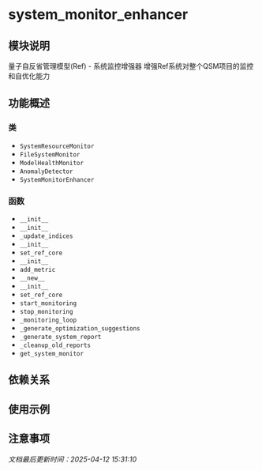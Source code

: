 # system_monitor_enhancer

## 模块说明
量子自反省管理模型(Ref) - 系统监控增强器
增强Ref系统对整个QSM项目的监控和自优化能力

## 功能概述

### 类

- `SystemResourceMonitor`
- `FileSystemMonitor`
- `ModelHealthMonitor`
- `AnomalyDetector`
- `SystemMonitorEnhancer`

### 函数

- `__init__`
- `__init__`
- `_update_indices`
- `__init__`
- `set_ref_core`
- `__init__`
- `add_metric`
- `__new__`
- `__init__`
- `set_ref_core`
- `start_monitoring`
- `stop_monitoring`
- `_monitoring_loop`
- `_generate_optimization_suggestions`
- `_generate_system_report`
- `_cleanup_old_reports`
- `get_system_monitor`

## 依赖关系

## 使用示例

## 注意事项

*文档最后更新时间：2025-04-12 15:31:10*
